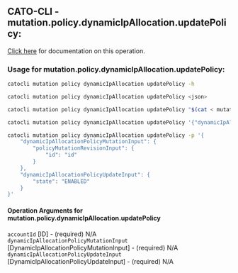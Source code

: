 
## CATO-CLI - mutation.policy.dynamicIpAllocation.updatePolicy:
[Click here](https://api.catonetworks.com/documentation/#mutation-mutation.policy.dynamicIpAllocation.updatePolicy) for documentation on this operation.

### Usage for mutation.policy.dynamicIpAllocation.updatePolicy:

```bash
catocli mutation policy dynamicIpAllocation updatePolicy -h

catocli mutation policy dynamicIpAllocation updatePolicy <json>

catocli mutation policy dynamicIpAllocation updatePolicy "$(cat < mutation.policy.dynamicIpAllocation.updatePolicy.json)"

catocli mutation policy dynamicIpAllocation updatePolicy '{"dynamicIpAllocationPolicyMutationInput":{"policyMutationRevisionInput":{"id":"id"}},"dynamicIpAllocationPolicyUpdateInput":{"state":"ENABLED"}}'

catocli mutation policy dynamicIpAllocation updatePolicy -p '{
    "dynamicIpAllocationPolicyMutationInput": {
        "policyMutationRevisionInput": {
            "id": "id"
        }
    },
    "dynamicIpAllocationPolicyUpdateInput": {
        "state": "ENABLED"
    }
}'
```

#### Operation Arguments for mutation.policy.dynamicIpAllocation.updatePolicy ####

`accountId` [ID] - (required) N/A    
`dynamicIpAllocationPolicyMutationInput` [DynamicIpAllocationPolicyMutationInput] - (required) N/A    
`dynamicIpAllocationPolicyUpdateInput` [DynamicIpAllocationPolicyUpdateInput] - (required) N/A    
